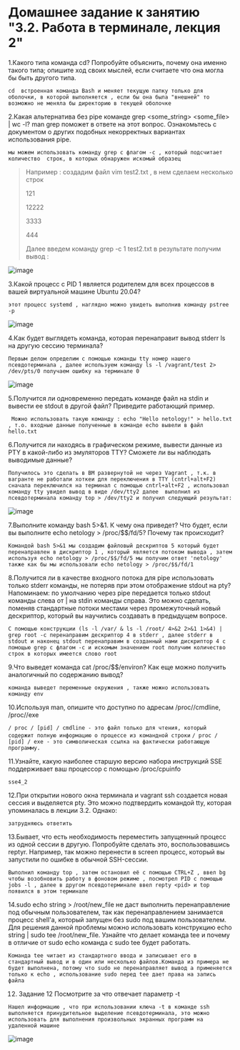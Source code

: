 # Домашнее задание к занятию "3.2. Работа в терминале, лекция 2"

1.Какого типа команда cd? Попробуйте объяснить, почему она именно такого типа; опишите ход своих мыслей, если считаете что она могла бы быть другого типа.

`cd  встроенная команда Bash и меняет текущую папку только для оболочки, в которой выполняется , если бы она была "внешней" то возможно не меняла бы директорию в текущей оболочке`

2.Какая альтернатива без pipe команде grep <some_string> <some_file> | wc -l? man grep поможет в ответе на этот вопрос. Ознакомьтесь с документом о других подобных некорректных вариантах использования pipe.

`мы можем использовать команду grep c флагом -с , который подсчитает количество  строк, в которых обнаружен искомый образец`
> Например : создадим файл vim test2.txt , в нем сделаем несколько строк 
>
>121
>
>12222
>
>3333
>
>444
>
> Далее введем команду grep -c 1 test2.txt в результате получим вывод :

![image](https://user-images.githubusercontent.com/106814458/175316562-f8c18762-8f9b-4090-b690-d14609621202.png)

3.Какой процесс с PID 1 является родителем для всех процессов в вашей виртуальной машине Ubuntu 20.04?

`этот процесс systemd , наглядно можно увидеть выполнив команду pstree -p`

![image](https://user-images.githubusercontent.com/106814458/175327252-6b47366a-38f8-41ce-b98a-55e1ba38ee48.png)

4.Как будет выглядеть команда, которая перенаправит вывод stderr ls на другую сессию терминала?

`Первым делом определим с помощью команды tty номер нашего псевдотерминала , далее используем команду ls -l /vagrant/test 2> /dev/pts/0 получаем ошибку на терминале 0`


![image](https://user-images.githubusercontent.com/106814458/175376000-15a58d0f-2348-4e76-86ab-7b1b8ab85ab7.png)

5.Получится ли одновременно передать команде файл на stdin и вывести ее stdout в другой файл? Приведите работающий пример.

` Можно использовать такую команду : echo "Hello netology!" > hello.txt , т.о. входные данные полученные в команде echo вывели в файл hello.txt`

6.Получится ли находясь в графическом режиме, вывести данные из PTY в какой-либо из эмуляторов TTY? Сможете ли вы наблюдать выводимые данные?

`Получилось это сделать в ВМ развернутой не через Vagrant , т.к. в вагранте не работали хоткеи для переключения в TTY (cntrl+alt+F2)`
`сначала переключился на терминал с помощью cntrl+alt+F2 , использовал команду tty увидел вывод в виде /dev/tty2 далее  выполнил из псевдотерминала команду top > /dev/tty2 и получил следующий результат:`

![image](https://user-images.githubusercontent.com/106814458/175384914-0940c43e-e775-4d33-a46e-f24cc8f862f3.png)

7.Выполните команду bash 5>&1. К чему она приведет? Что будет, если вы выполните echo netology > /proc/$$/fd/5? Почему так происходит?

`Командой bash 5>&1 мы создадим файловый дескриптов 5 который будет перенаправлен в дискриптор 1 , который является потоком вывода , затем используя echo netology > /proc/$$/fd/5 мы получим ответ 'netology' также как бы мы использовали echo netology > /proc/$$/fd/1` 

8.Получится ли в качестве входного потока для pipe использовать только stderr команды, не потеряв при этом отображение stdout на pty? Напоминаем: по умолчанию через pipe передается только stdout команды слева от | на stdin команды справа. Это можно сделать, поменяв стандартные потоки местами через промежуточный новый дескриптор, который вы научились создавать в предыдущем вопросе.

`C помощью конструкции (ls -l /var/ & ls -l /root/ 4>&2 2>&1 1>&4) | grep root -c перенаправим дескриптор 4 в stderr , далее stderr в stdout и наконец stdout перенаправим в созданный нами дискриптор 4 c помощью grep с флагом -с и искомым значением root получим количество строк в которых имеется слово root`

9.Что выведет команда cat /proc/$$/environ? Как еще можно получить аналогичный по содержанию вывод?

`команда выведет переменные окружения , также можно использовать команду env`

10.Используя man, опишите что доступно по адресам /proc/<PID>/cmdline, /proc/<PID>/exe
  
`/ proc / [pid] / cmdline - это файл только для чтения, который содержит полную информацию о процессе из командной строки`
`/ proc / [pid] / exe - это символическая ссылка на фактически работающую программу.`
  
11.Узнайте, какую наиболее старшую версию набора инструкций SSE поддерживает ваш процессор с помощью /proc/cpuinfo
  
`sse4_2`
 
12.При открытии нового окна терминала и vagrant ssh создается новая сессия и выделяется pty. Это можно подтвердить командой tty, которая упоминалась в лекции 3.2. Однако:
  
`затрудняюсь ответить`

13.Бывает, что есть необходимость переместить запущенный процесс из одной сессии в другую. Попробуйте сделать это, воспользовавшись reptyr. Например, так можно перенести в screen процесс, который вы запустили по ошибке в обычной SSH-сессии.
  
`Выполнил команду top , затем остановил её с помощью CTRL+Z , ввел bg чтобы возобновить работу в фоновом режиме , посмотрел PID с помощью jobs -l , далее в другом псевдотерминале ввел repty <pid> и top появился в этом терминале`
  
14.sudo echo string > /root/new_file не даст выполнить перенаправление под обычным пользователем, так как перенаправлением занимается процесс shell'а, который запущен без sudo под вашим пользователем. Для решения данной проблемы можно использовать конструкцию echo string | sudo tee /root/new_file. Узнайте что делает команда tee и почему в отличие от sudo echo команда с sudo tee будет работать.
  
`Команда tee читает из стандартного ввода и записывает его в стандартный вывод и в один или несколько файлов.Команда из примера не будет выполнена, потому что sudo не перенаправляет вывод а применяется только к echo , использование sudo перед tee дает права на запись файла`

  
12. Задание 12 Посмотрите за что отвечает параметр -t
  
`Нашел информацию , что при использовании ключа -t в команде ssh выполняется принудительное выделение псевдотерминала, это можно использовать для выполнения произвольных экранных программ на удаленной машине`
  
![image](https://user-images.githubusercontent.com/106814458/175779422-aefc8a75-eb04-452b-a4bd-ec640a820963.png)
